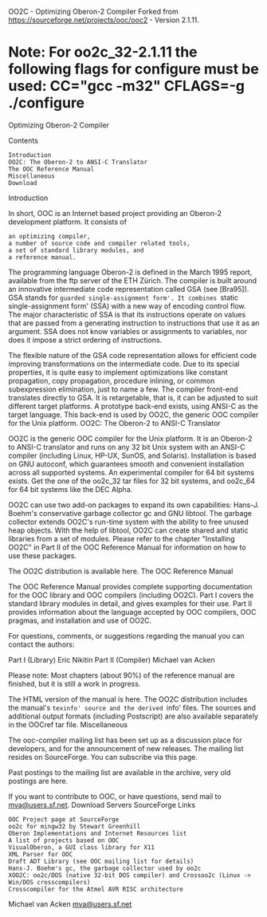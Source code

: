    OO2C - Optimizing Oberon-2 Compiler
Forked from https://sourceforge.net/projects/ooc/ooc2 - Version 2.1.11. 


Note:
For oo2c_32-2.1.11 the following flags for configure must be used:
CC="gcc -m32" CFLAGS=-g ./configure
=========================================================
Optimizing Oberon-2 Compiler

Contents

    Introduction
    OO2C: The Oberon-2 to ANSI-C Translator
    The OOC Reference Manual
    Miscellaneous
    Download

Introduction

In short, OOC is an Internet based project providing an Oberon-2 development platform. It consists of

    an optimizing compiler,
    a number of source code and compiler related tools,
    a set of standard library modules, and
    a reference manual.

The programming language Oberon-2 is defined in the March 1995 report, available from the ftp server of the ETH Zürich. The compiler is built around an innovative intermediate code representation called GSA (see [Bra95]). GSA stands for `guarded single-assignment form'. It combines `static single-assignment form' (SSA) with a new way of encoding control flow. The major characteristic of SSA is that its instructions operate on values that are passed from a generating instruction to instructions that use it as an argument. SSA does not know variables or assignments to variables, nor does it impose a strict ordering of instructions.

The flexible nature of the GSA code representation allows for efficient code improving transformations on the intermediate code. Due to its special properties, it is quite easy to implement optimizations like constant propagation, copy propagation, procedure inlining, or common subexpression elimination, just to name a few. The compiler front-end translates directly to GSA. It is retargetable, that is, it can be adjusted to suit different target platforms. A prototype back-end exists, using ANSI-C as the target language. This back-end is used by OO2C, the generic OOC compiler for the Unix platform.
OO2C: The Oberon-2 to ANSI-C Translator

OO2C is the generic OOC compiler for the Unix platform. It is an Oberon-2 to ANSI-C translator and runs on any 32 bit Unix system with an ANSI-C compiler (including Linux, HP-UX, SunOS, and Solaris). Installation is based on GNU autoconf, which guarantees smooth and convenient installation across all supported systems. An experimental compiler for 64 bit systems exists. Get the one of the oo2c_32 tar files for 32 bit systems, and oo2c_64 for 64 bit systems like the DEC Alpha.

OO2C can use two add-on packages to expand its own capabilities: Hans-J. Boehm's conservative garbage collector gc and GNU libtool. The garbage collector extends OO2C's run-time system with the ability to free unused heap objects. With the help of libtool, OO2C can create shared and static libraries from a set of modules. Please refer to the chapter "Installing OO2C" in Part II of the OOC Reference Manual for information on how to use these packages.

The OO2C distribution is available here.
The OOC Reference Manual

The OOC Reference Manual provides complete supporting documentation for the OOC library and OOC compilers (including OO2C). Part I covers the standard library modules in detail, and gives examples for their use. Part II provides information about the language accepted by OOC compilers, OOC pragmas, and installation and use of OO2C.

For questions, comments, or suggestions regarding the manual you can contact the authors:
	
Part I (Library) 	Eric Nikitin
Part II (Compiler) 	Michael van Acken

Please note: Most chapters (about 90%) of the reference manual are finished, but it is still a work in progress.

The HTML version of the manual is here. The OO2C distribution includes the manual's `texinfo' source and the derived `info' files. The sources and additional output formats (including Postscript) are also available separately in the OOCref tar file.
Miscellaneous

The ooc-compiler mailing list has been set up as a discussion place for developers, and for the announcement of new releases. The mailing list resides on SourceForge. You can subscribe via this page.

Past postings to the mailing list are available in the archive, very old postings are here.

If you want to contribute to OOC, or have questions, send mail to mva@users.sf.net.
Download Servers
SourceForge
Links

    OOC Project page at SourceForge
    oo2c for mingw32 by Stewart Greenhill
    Oberon Implementations and Internet Resources list
    A list of projects based on OOC
    VisualOberon, a GUI class library for X11
    XML Parser for OOC
    Draft ADT Library (see OOC mailing list for details)
    Hans-J. Boehm's gc, the garbage collector used by oo2c
    XOO2C: oo2c/DOS (native 32-bit DOS compiler) and Crossoo2c (Linux -> Win/DOS crosscompilers)
    Crosscompiler for the Atmel AVR RISC architecture

Michael van Acken mva@users.sf.net
